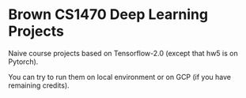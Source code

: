 # Brown CS1470 Deep Learning Projects

Naive course projects based on Tensorflow-2.0 (except that hw5 is on Pytorch).

You can try to run them on local environment or on GCP (if you have remaining credits). 
